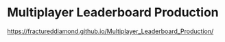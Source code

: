 # Multiplayer Leaderboard Production

https://fractureddiamond.github.io/Multiplayer_Leaderboard_Production/
